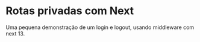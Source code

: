 
# Rotas privadas com Next

Uma pequena demonstração de um login e logout, usando middleware com next 13.

